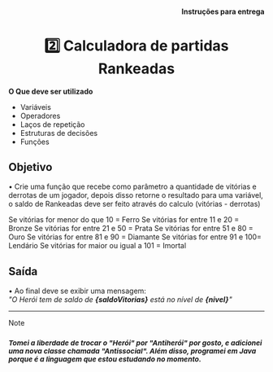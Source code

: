 <h4 align="right"> Instruções para entrega </h4>
<h1 align="center"> 2️⃣ Calculadora de partidas Rankeadas </h1>

**O Que deve ser utilizado**

- Variáveis
- Operadores
- Laços de repetição
- Estruturas de decisões
- Funções

## Objetivo

• Crie uma função que recebe como parâmetro a quantidade de vitórias e derrotas de um jogador,
depois disso retorne o resultado para uma variável, o saldo de Rankeadas deve ser feito através do calculo (vitórias - derrotas)

 Se vitórias for menor do que 10 = Ferro
 Se vitórias for entre 11 e 20 = Bronze
 Se vitórias for entre 21 e 50 = Prata
 Se vitórias for entre 51 e 80 = Ouro
 Se vitórias for entre 81 e 90 = Diamante
 Se vitórias for entre 91 e 100= Lendário
 Se vitórias for maior ou igual a 101 = Imortal

## Saída

• Ao final deve se exibir uma mensagem: <br>_"O Herói tem de saldo de **{saldoVitorias}** está no nível de **{nivel}**"_

---
>[!NOTE]
>### <sup>_Tomei a liberdade de trocar o "Herói" por "Antiherói" por gosto, e adicionei uma nova classe chamada "Antissocial". Além disso, programei em Java porque é a linguagem que estou estudando no momento._</sup>
